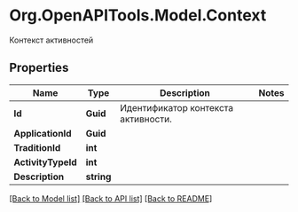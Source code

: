 # Org.OpenAPITools.Model.Context
Контекст активностей

## Properties

Name | Type | Description | Notes
------------ | ------------- | ------------- | -------------
**Id** | **Guid** | Идентификатор контекста активности. | 
**ApplicationId** | **Guid** |  | 
**TraditionId** | **int** |  | 
**ActivityTypeId** | **int** |  | 
**Description** | **string** |  | 

[[Back to Model list]](../README.md#documentation-for-models) [[Back to API list]](../README.md#documentation-for-api-endpoints) [[Back to README]](../README.md)

